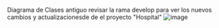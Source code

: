 Diagrama de Clases antiguo revisar la rama develop para ver los nuevos cambios y actualizacionesde  de el proyecto "Hospital"
![image](https://github.com/01010101010101011010010101101/DiagramaHospital/assets/166523536/d5fdce6d-6eef-4b93-b875-5bf33024bb32)

